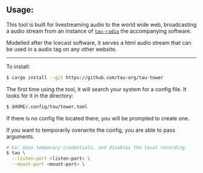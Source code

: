 ## Usage:
This tool is built for livestreaming audio to the world wide web, broadcasting 
a audio stream from an instance of 
[`tau-radio`](https://github.com/tau-org/tau-radio) the accompanying software.

Modelled after the Icecast software, it serves a html audio stream that can be
used in a audio tag on any other website.

---

To install:
```bash
$ cargo install --git https://github.com/tau-org/tau-tower
```

The first time using the tool, it will search your system for a config file. 
It looks for it in the directory:
```bash
$ $HOME/.config/tau/tower.toml
```

If there is no config file located there, you will be prompted to create one. 

If you want to temporarily overwrite the config, you are able to pass arguments.

```bash
# Ex: Uses temporary credentials, and disables the local recording. 
$ tau \
  --listen-port <listen-port> \
  --mount-port <mount-port> \
```


